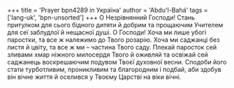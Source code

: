 +++
title = 'Prayer bpn4289 in Україна'
author = 'Abdu'l-Bahá'
tags = ['lang-uk', 'bpn-unsorted']
+++
О Незрівнянний Господи! Стань притулком для сього бідного дитяти й добрим та прощаючим Учителем для сеї заблудлої й нещасної душі. О Господи! Хоча ми лише убогі паростки, та все ж належимо до Твого розарію. Хоча ми саджанці без листя й цвіту, та все ж ми – частина Твого саду. Плекай паросток сей зливами хмар ніжного милосердя Твого й оживляй та освіжай сей саджанець воскрешаючим подувом Твоєї духовної весни. Сподоби його стати турботливим, проникливим та благородним і подбай, аби здобув він вічне життя й оселився у Твоєму Царстві на віки вічні.
